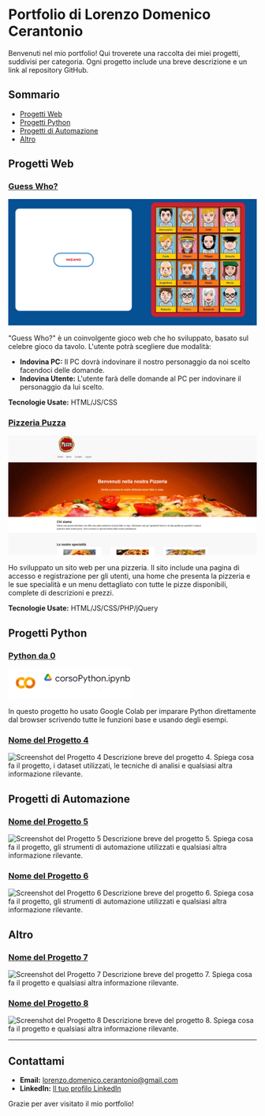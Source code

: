 # Portfolio di Lorenzo Domenico Cerantonio

Benvenuti nel mio portfolio! Qui troverete una raccolta dei miei progetti, suddivisi per categoria. Ogni progetto include una breve descrizione e un link al repository GitHub.

## Sommario

- [Progetti Web](#progetti-web)
- [Progetti Python](#progetti-di-data-science)
- [Progetti di Automazione](#progetti-di-automazione)
- [Altro](#altro)

## Progetti Web

### [Guess Who?](http://www.lorenzocerantonio5bi.altervista.org/IndovinaChi/prova.html)
![Screenshot del Progetto 1](/Img/grgwewgewg.PNG)

"Guess Who?" è un coinvolgente gioco web che ho sviluppato, basato sul celebre gioco da tavolo.
L'utente potrà scegliere due modalità:
- **Indovina PC:** Il PC dovrà indovinare il nostro personaggio  da noi scelto facendoci delle domande.
- **Indovina Utente:** L'utente farà delle domande al PC per indovinare il personaggio da lui scelto.

**Tecnologie Usate:** HTML/JS/CSS

### [Pizzeria Puzza](http://www.lorenzocerantonio5bi.altervista.org/Guzzetta/login.html)
![Screenshot del Progetto 2](/Img/yr5herhrjhdsert.PNG)

Ho sviluppato un sito web per una pizzeria. Il sito include una pagina di accesso e registrazione per gli utenti, una home che presenta la pizzeria e le sue specialità e un menu dettagliato con tutte le pizze disponibili, complete di descrizioni e prezzi.

**Tecnologie Usate:** HTML/JS/CSS/PHP/jQuery

## Progetti Python

### [Python da 0](https://colab.research.google.com/drive/1YusyKj-pGpYsNQGc88sLvBo3hFjnGrLO?usp=sharing)
![Screenshot del Progetto 3](Img/gwrrgwweg.PNG)

In questo progetto ho usato Google Colab per imparare Python direttamente dal browser scrivendo tutte le funzioni base e usando degli esempi.

### [Nome del Progetto 4](https://github.com/tuo-username/nome-del-progetto-4)
![Screenshot del Progetto 4](link-al-tuo-screenshot.jpg)
Descrizione breve del progetto 4. Spiega cosa fa il progetto, i dataset utilizzati, le tecniche di analisi e qualsiasi altra informazione rilevante.

## Progetti di Automazione

### [Nome del Progetto 5](https://github.com/tuo-username/nome-del-progetto-5)
![Screenshot del Progetto 5](link-al-tuo-screenshot.jpg)
Descrizione breve del progetto 5. Spiega cosa fa il progetto, gli strumenti di automazione utilizzati e qualsiasi altra informazione rilevante.

### [Nome del Progetto 6](https://github.com/tuo-username/nome-del-progetto-6)
![Screenshot del Progetto 6](link-al-tuo-screenshot.jpg)
Descrizione breve del progetto 6. Spiega cosa fa il progetto, gli strumenti di automazione utilizzati e qualsiasi altra informazione rilevante.

## Altro

### [Nome del Progetto 7](https://github.com/tuo-username/nome-del-progetto-7)
![Screenshot del Progetto 7](link-al-tuo-screenshot.jpg)
Descrizione breve del progetto 7. Spiega cosa fa il progetto e qualsiasi altra informazione rilevante.

### [Nome del Progetto 8](https://github.com/tuo-username/nome-del-progetto-8)
![Screenshot del Progetto 8](link-al-tuo-screenshot.jpg)
Descrizione breve del progetto 8. Spiega cosa fa il progetto e qualsiasi altra informazione rilevante.

---

## Contattami

- **Email:** lorenzo.domenico.cerantonio@gmail.com
- **LinkedIn:** [Il tuo profilo LinkedIn](www.linkedin.com/in/lorenzo-cerantonio-4830052bb)
<!-- - **Sito Web:** [Il tuo sito web personale](https://tuo-sito-web.com) -->

Grazie per aver visitato il mio portfolio!

